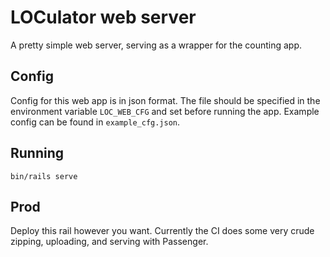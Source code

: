 # LOCulator web server

A pretty simple web server, serving as a wrapper for the counting app.

## Config

Config for this web app is in json format. The file should be specified in the environment variable `LOC_WEB_CFG` and set before running the app. Example config can be found in `example_cfg.json`.

## Running

```shell script
bin/rails serve
```

## Prod

Deploy this rail however you want. Currently the CI does some very crude zipping, uploading, and serving with Passenger. 
